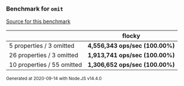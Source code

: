 ### Benchmark for `omit`

[Source for this benchmark](./benchmark.ts)

|     | flocky |
| --- | --- |
| 5 properties / 3 omitted | **4,556,343 ops/sec (100.00%)** |
| 26 properties / 3 omitted | **1,913,741 ops/sec (100.00%)** |
| 10 properties / 55 omitted | **1,306,652 ops/sec (100.00%)** |

<sup>Generated at 2020-09-14 with Node.JS v14.4.0</sup>